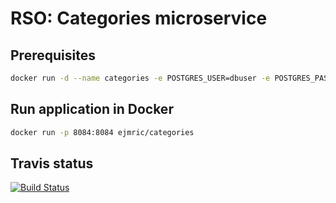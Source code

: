 # RSO: Categories microservice

## Prerequisites

```bash
docker run -d --name categories -e POSTGRES_USER=dbuser -e POSTGRES_PASSWORD=postgres -e POSTGRES_DB=categorie -p 5433:5432 postgres:latest
```

## Run application in Docker

```bash
docker run -p 8084:8084 ejmric/categories
```

## Travis status 
[![Build Status](https://travis-ci.org/cloud-computing-project/categories.svg?branch=master)](https://travis-ci.org/cloud-computing-project/categories)